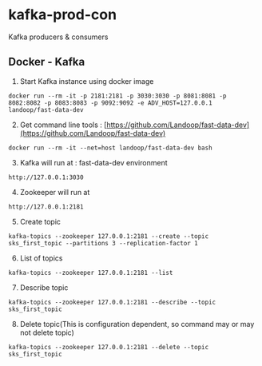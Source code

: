 # kafka-prod-con
Kafka producers &amp; consumers

## Docker - Kafka

1. Start Kafka instance using docker image

  `docker run --rm -it -p 2181:2181 -p 3030:3030 -p 8081:8081 -p 8082:8082 -p 8083:8083 -p 9092:9092 -e ADV_HOST=127.0.0.1 landoop/fast-data-dev`

2. Get command line tools : [https://github.com/Landoop/fast-data-dev](https://github.com/Landoop/fast-data-dev)

  `docker run --rm -it --net=host landoop/fast-data-dev bash`

3. Kafka will run at : fast-data-dev environment

  `http://127.0.0.1:3030`

4. Zookeeper will run at

  `http://127.0.0.1:2181`

5. Create topic

  `kafka-topics --zookeeper 127.0.0.1:2181 --create --topic sks_first_topic --partitions 3 --replication-factor 1`

6. List of topics

  `kafka-topics --zookeeper 127.0.0.1:2181 --list`

7. Describe topic

  `kafka-topics --zookeeper 127.0.0.1:2181 --describe --topic sks_first_topic`

8. Delete topic(This is configuration dependent, so command may or may not delete topic)

  `kafka-topics --zookeeper 127.0.0.1:2181 --delete --topic sks_first_topic`
  
  
  
